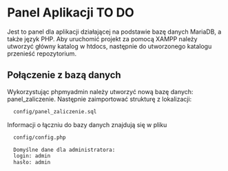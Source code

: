 
# Panel Aplikacji TO DO

Jest to panel dla aplikacji działającej na podstawie bazę danych MariaDB, a także język PHP. Aby uruchomić projekt za pomocą XAMPP należy utworzyć główny katalog w htdocs, następnie do utworzonego katalogu przenieść repozytorium. 


## Połączenie z bazą danych

Wykorzystując phpmyadmin należy utworzyć nową bazę danych: panel_zaliczenie. Następnie zaimportować strukturę z lokalizacji:

```bash
  config/panel_zaliczenie.sql
```
Informacji o łączniu do bazy danych znajdują się w pliku 

```bash
  config/config.php
```    

```bash
  Domyślne dane dla administratora: 
  login: admin 
  hasło: admin
```    

